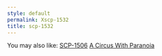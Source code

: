 ```yaml
---
style: default
permalink: Xscp-1532
title: scp-1532
---
```

You may also like:
[SCP-1506](http://scp-wiki.net/scp-1506)
[A Circus With Paranoia](http://scp-wiki.net/a-circus-with-paranoia)